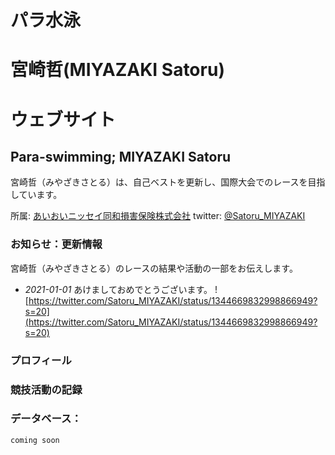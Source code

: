 # パラ水泳 
# 宮崎哲(MIYAZAKI Satoru)
# ウェブサイト
## Para-swimming; MIYAZAKI Satoru
宮崎哲（みやざきさとる）は、自己ベストを更新し、国際大会でのレースを目指しています。

所属: [あいおいニッセイ同和損害保険株式会社](http://www.challenge-support.com/)
twitter: [@Satoru_MIYAZAKI](https://twitter.com/Satoru_MIYAZAKI) 

### お知らせ：更新情報
宮崎哲（みやざきさとる）のレースの結果や活動の一部をお伝えします。

- _2021-01-01_
あけましておめでとうございます。
![https://twitter.com/Satoru_MIYAZAKI/status/1344669832998866949?s=20](https://twitter.com/Satoru_MIYAZAKI/status/1344669832998866949?s=20)

### プロフィール


### 競技活動の記録


### データベース：

```markdown
coming soon
```
